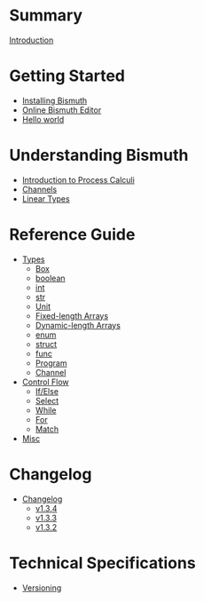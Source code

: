 # Summary

[Introduction](./Introduction.md)

# Getting Started
- [Installing Bismuth]()
- [Online Bismuth Editor]()
- [Hello world]()

# Understanding Bismuth
- [Introduction to Process Calculi]()
- [Channels]() 
- [Linear Types]()

# Reference Guide
- [Types](./ref/types.md)
	- [Box](./ref/types/Box.md)
	- [boolean](./ref/types/boolean.md)
	- [int](./ref/types/int.md)
	- [str](./ref/types/str.md)
	- [Unit](./ref/types/Unit.md)
	- [Fixed-length Arrays](./ref/types/array.md)
	- [Dynamic-length Arrays](./ref/types/vector.md)
	- [enum](./ref/types/enum.md)
	- [struct](./ref/types/struct.md)
	- [func](./ref/types/func.md)
	- [Program](./ref/types/Program.md)
	- [Channel](./ref/types/Channel.md)
- [Control Flow](./ref/controlflow.md)
	- [If/Else](./ref/flow/if.md)
	- [Select](./ref/flow/select.md)
	- [While](./ref/flow/while.md)
	- [For](./ref/flow/for.md)
	- [Match](./ref/flow/match.md)
- [Misc](./ref/Misc.md)

# Changelog 
- [Changelog](./changelog.md)
	- [v1.3.4](./changelog/1.3.4.md)
	- [v1.3.3](./changelog/1.3.3.md)
	- [v1.3.2](./changelog/1.3.2.md)


# Technical Specifications 
- [Versioning](./specs/versioning.md)
